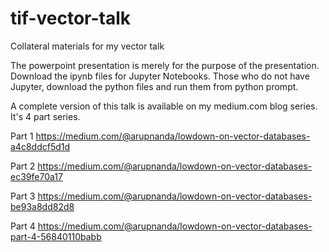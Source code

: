 # tif-vector-talk
Collateral materials for my vector talk

The powerpoint presentation is merely for the purpose of the presentation. Download the ipynb files for Jupyter Notebooks. Those who do not have Jupyter, download the python files and run them from python prompt.

A complete version of this talk is available on my medium.com blog series. It's 4 part series.

Part 1 https://medium.com/@arupnanda/lowdown-on-vector-databases-a4c8ddcf5d1d

Part 2 https://medium.com/@arupnanda/lowdown-on-vector-databases-ec39fe70a17

Part 3 https://medium.com/@arupnanda/lowdown-on-vector-databases-be93a8dd82d8

Part 4 https://medium.com/@arupnanda/lowdown-on-vector-databases-part-4-56840110babb
